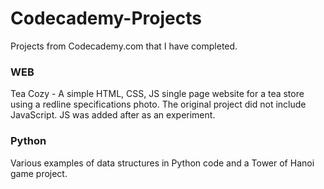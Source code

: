 # Codecademy-Projects
Projects from Codecademy.com that I have completed.

<h3>WEB</h3>
  Tea Cozy - A simple HTML, CSS, JS single page website for a tea store using a redline specifications photo.  
    The original project did not include JavaScript.  JS was added after as an experiment.
    
    
<br>
<h3>Python</h3>
  Various examples of data structures in Python code and a Tower of Hanoi game project.
  
  
